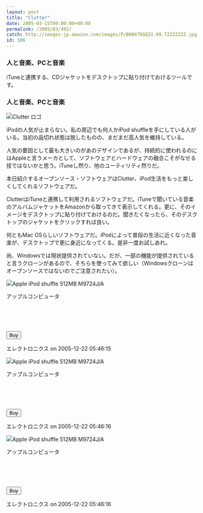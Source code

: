 ```yaml
---
layout: post
title: "Clutter"
date: 2005-03-15T09:00:00+09:00
permalink: /2005/03/492/
catch: http://images-jp.amazon.com/images/P/B0007DGQIU.09.TZZZZZZZ.jpg
id: 506
---
```

### 人と音楽、PCと音楽
  
iTuneと連携する、CDジャケットをデスクトップに貼り付けておけるツールです。  
<!--more-->  

### 人と音楽、PCと音楽
  

![Clutter ロゴ](http://image.moongift.jp/intro/20050314-clutter.jpg "Clutter ロゴ")

  

iPodの人気が止まらない。私の周辺でも何人かiPod shuffleを手にしている人がいる。当初の品切れ状態は脱したものの、まだまだ高人気を維持している。

  

人気の要因として最も大きいのがあのデザインであるが、持続的に使われるのにはAppleと言うメーカとして、ソフトウェアとハードウェアの融合こそがなせる技ではないかと思う。iTuneし然り、他のユーティリティ然りだ。

  

本日紹介するオープンソース・ソフトウェアはClutter、iPod生活をもっと楽しくしてくれるソフトウェアだ。

  

ClutterはiTuneと連携して利用されるソフトウェアだ。iTuneで聞いている音楽のアルバムジャケットをAmazonから取ってきて表示してくれる。更に、そのイメージをデスクトップに貼り付けておけるのだ。聞きたくなったら、そのデスクトップのジャケットをクリックすれば良い。

  

何ともMac OSらしいソフトウェアだ。iPodによって普段の生活に近くなった音楽が、デスクトップで更に身近になってくる。是非一度お試しあれ。

  

尚、Windowsでは現状提供されていない。だが、一部の機能が提供されていると言うクローンがあるので、そちらを使ってみて欲しい（Windowsクローンはオープンソースではないのでご注意されたい）。

  
[![](http://images-jp.amazon.com/images/P/B0007DGQIK.09.TZZZZZZZ.jpg)](http://www.amazon.co.jp/exec/obidos/ASIN/B0007DGQIK/moongift-22)Apple iPod shuffle 512MB M9724J/A  
  
アップルコンピュータ  
  
  
<form method="POST" action="http://www.amazon.co.jp/o/dt/assoc/handle-buy-box=B0007DGQIK" target="_blank">
<br><input type="hidden" name="asin.B0007DGQIK" value="1"><br><input type="hidden" name="tag-value" value="moongift-22"><br><input type="hidden" name="tag_value" value="moongift-22"><br><input type="submit" name="submit.add-to-cart" value="Buy"><br>
</form>エレクトロニクス  
on 2005-12-22 05:46:15  
  
[![](http://images-jp.amazon.com/images/P/B0007DGQIU.09.TZZZZZZZ.jpg)](http://www.amazon.co.jp/exec/obidos/ASIN/B0007DGQIU/moongift-22)Apple iPod shuffle 512MB M9724J/A  
  
アップルコンピュータ  
  
  
<form method="POST" action="http://www.amazon.co.jp/o/dt/assoc/handle-buy-box=B0007DGQIU" target="_blank">
<br><input type="hidden" name="asin.B0007DGQIU" value="1"><br><input type="hidden" name="tag-value" value="moongift-22"><br><input type="hidden" name="tag_value" value="moongift-22"><br><input type="submit" name="submit.add-to-cart" value="Buy"><br>
</form>エレクトロニクス  
on 2005-12-22 05:46:16  
  
[![](http://images-jp.amazon.com/images/P/B0007DGQJE.09.TZZZZZZZ.jpg)](http://www.amazon.co.jp/exec/obidos/ASIN/B0007DGQJE/moongift-22)Apple iPod shuffle 512MB M9724J/A  
  
アップルコンピュータ  
  
  
<form method="POST" action="http://www.amazon.co.jp/o/dt/assoc/handle-buy-box=B0007DGQJE" target="_blank">
<br><input type="hidden" name="asin.B0007DGQJE" value="1"><br><input type="hidden" name="tag-value" value="moongift-22"><br><input type="hidden" name="tag_value" value="moongift-22"><br><input type="submit" name="submit.add-to-cart" value="Buy"><br>
</form>エレクトロニクス  
on 2005-12-22 05:46:16  
  
